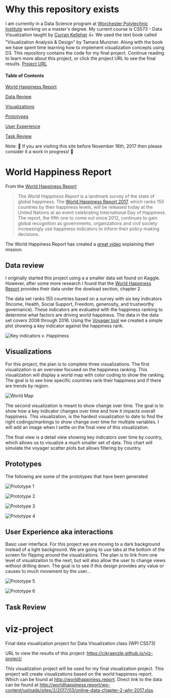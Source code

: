 # Why this repository exists

I am currently in a Data Science program at [Worchester Polytechnic Institute](https://www.wpi.edu) working on a master's degree.  My current course is CS573 - Data Visualization taught by [Curran Kelleher](https://datavis.tech) :thumbsup:.  We used the text book called "Visualization Analysis & Design" by Tamara Munzner.  Along with the book we have spent time learning how to implement visualization concepts using D3.  This repository contains the code for my final project.  Continue reading to learn more about this project, or click the project URL to see the final results.  [Project URL](https://cjkraenzle.github.io/viz-project/)

#### Table of Contents

[World Happiness Report](https://github.com/CJKraenzle/viz-project#world-happiness-report)

[Data Review](https://github.com/CJKraenzle/viz-project#data-review)

[Visualizations](https://github.com/CJKraenzle/viz-project#visualizations)

[Prototypes](https://github.com/CJKraenzle/viz-project#prototypes)

[User Experience](https://github.com/CJKraenzle/viz-project#user-experience-aka-interactions)

[Task Review](https://github.com/CJKraenzle/viz-project#task-review)

Note: :construction: If you are visiting this site before November 16th, 2017 then please consider it a work in progress! :construction: 

# World Happiness Report 

From the [World Happiness Report](http://worldhappiness.report/)

> The <i>World Happiness Report</i> is a landmark survey of the state of global happiness.  The [World Happiness Report 2017](http://worldhappiness.report/ed/2017/), which ranks 155 countries by their happiness levels, will be released today at the United Nations at an event celebrating International Day of Happiness.  The report, the fifth one to come out since 2012, continues to gain global recognition as governments, organizations and civil society increasingly use happiness indicators to inform their policy-making decisions.

The World Happiness Report has created a [great video](https://youtu.be/Se2gfFKp1Iw) explaining their mission.

## Data review

I originally started this project using a a smaller data set found on Kaggle.  However, after some more research I found that the [World Happiness Report](http://worldhappiness.report/) provides their data under the dowload section, chapter 2.  

The data set ranks 155 countries based on a survey with six key indicators (Income, Health, Social Support, Freedom, generosity, and trustworthy governance).  These indicators are evaluated with the happiness ranking to determine what factors are driving world happiness.  The data in the data set covers 2008 through 2016.  Using the [Voyager tool](http://vega.github.io/voyager/) we created a simple plot showing a key indicator against the happiness rank.

![Key indicators v. Happiness](/img/KeyIndicators.JPG)

## Visualizations

For this project, the plan is to complete three visualizations.  The first visualization is an overview focused on the happiness ranking.  This visualization will display a world map with color coding to show the ranking.  The goal is to see how specific countries rank their happiness and if there are trends by region.

![World Map](/img/WorldMap.JPG)

The second visualization is meant to show change over time.  The goal is to show how a key indicator changes over time and how it impacts overall happiness.  This visualization, is the hardest visualization to date to find the right codings/markings to show change over time for multiple variables.  I will add an image when I settle on the final view of this visualization.

The final view is a detail view showing key indicators over time by country, which allows us to visualize a much smaller set of data.  This chart will simulate the voyager scatter plots but allows filtering by country.

## Prototypes

The following are some of the prototypes that have been generated

![Prototype 1](/img/prototype1.JPG)

![Prototype 2](/img/prototype2.JPG)

![Prototype 3](/img/prototype3.JPG)

![Prototype 4](/img/prototype4.JPG)

## User Experience aka interactions

Basic user interface.  For this project we are moving to a dark background instead of a light background.  We are going to use tabs at the bottom of the screen for flipping around the visualizations.  The plan is to link from one level of visualizaiton to the next, but will also allow the user to change views without drilling down.  The goal is to see if this design provides any value or causes to much movement by the user...

![Prototype 5](/img/prototype5.JPG)

![Prototype 6](/img/prototype6.JPG)

## Task Review


# viz-project
Final data visualization project for Data Visualization class (WPI CS573)

URL to view the results of this project: https://cjkraenzle.github.io/viz-project/

This visualization project will be used for my final visualization project.  This project will create visualizations based on the world happiness report.  Which can be found at http://worldhappiness.report.  Direct link to the data can be found at http://worldhappiness.report/wp-content/uploads/sites/2/2017/03/online-data-chapter-2-whr-2017.xlsx.


